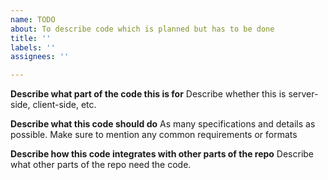 ```yaml
---
name: TODO
about: To describe code which is planned but has to be done
title: ''
labels: ''
assignees: ''

---
```


**Describe what part of the code this is for**
Describe whether this is server-side, client-side, etc.

**Describe what this code should do**
As many specifications and details as possible. Make sure to mention any common requirements or formats

**Describe how this code integrates with other parts of the repo**
Describe what other parts of the repo need the code.
